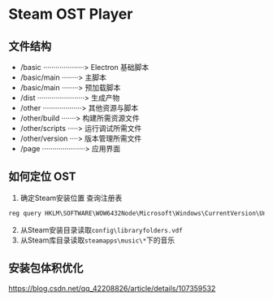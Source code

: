 # Steam OST Player

## 文件结构

* /basic ····················> Electron 基础脚本
* /basic/main ········> 主脚本
* /basic/main ········> 预加载脚本
* /dist ·······················> 生成产物
* /other ···················> 其他资源与脚本
* /other/build ·······> 构建所需资源文件
* /other/scripts ·····> 运行调试所需文件
* /other/version ····> 版本管理所需文件
* /page ·····················> 应用界面

## 如何定位 OST
1. 确定Steam安装位置
查询注册表
```cmd
reg query HKLM\SOFTWARE\WOW6432Node\Microsoft\Windows\CurrentVersion\Uninstall\Steam /v UninstallString
```
2. 从Steam安装目录读取`config\libraryfolders.vdf`
3. 从Steam库目录读取`steamapps\music\*`下的音乐

## 安装包体积优化
https://blog.csdn.net/qq_42208826/article/details/107359532
